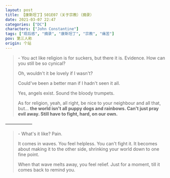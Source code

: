 ```yaml
---
layout: post
title: 【康斯坦丁】S01E07（关于宗教）（摘录）
date: 2021-03-07 22:47
categories: ["DC"]
characters: ["John Constantine"]
tags: ["观后感", "摘录", "康斯坦丁", "宗教", "痛苦"]
pov: 第三人称
origin: 个站
---
```


> \- You act like religion is for suckers, but there it is. Evidence. How can you still be so cynical?
>
> Oh, wouldn't it be lovely if I wasn't?
>
> Could've been a better man if I hadn't seen it all.
>
> Yes, angels exist. Sound the bloody trumpets.
>
> As for religion, yeah, all right, be nice to your neighbour and all that, but... **the world isn't all puppy dogs and rainbows. Can't just pray evil away. Still have to fight, hard, on our own.**

——————

> \- What's it like? Pain.
>
> It comes in waves. You feel helpless. You can't fight it. It becomes about making it to the other side, shrinking your world down to one fine point.
>
> When that wave melts away, you feel relief. Just for a moment, till it comes back to remind you.
